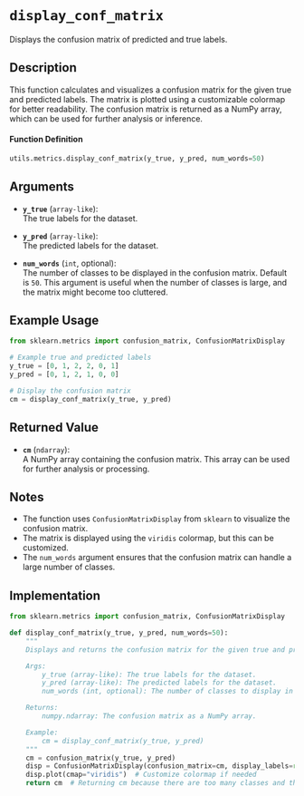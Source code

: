 # `display_conf_matrix`

Displays the confusion matrix of predicted and true labels.

## Description

This function calculates and visualizes a confusion matrix for the given true and predicted labels. The matrix is plotted using a customizable colormap for better readability. The confusion matrix is returned as a NumPy array, which can be used for further analysis or inference.

#### Function Definition
```python
utils.metrics.display_conf_matrix(y_true, y_pred, num_words=50)
```

## Arguments

- **`y_true`** (`array-like`):  
  The true labels for the dataset.

- **`y_pred`** (`array-like`):  
  The predicted labels for the dataset.

- **`num_words`** (`int`, optional):  
  The number of classes to be displayed in the confusion matrix. Default is `50`. This argument is useful when the number of classes is large, and the matrix might become too cluttered.

## Example Usage

```python
from sklearn.metrics import confusion_matrix, ConfusionMatrixDisplay

# Example true and predicted labels
y_true = [0, 1, 2, 2, 0, 1]
y_pred = [0, 1, 2, 1, 0, 0]

# Display the confusion matrix
cm = display_conf_matrix(y_true, y_pred)
```

## Returned Value

- **`cm`** (`ndarray`):  
  A NumPy array containing the confusion matrix. This array can be used for further analysis or processing.

## Notes

- The function uses `ConfusionMatrixDisplay` from `sklearn` to visualize the confusion matrix.
- The matrix is displayed using the `viridis` colormap, but this can be customized.
- The `num_words` argument ensures that the confusion matrix can handle a large number of classes.

## Implementation

```python
from sklearn.metrics import confusion_matrix, ConfusionMatrixDisplay

def display_conf_matrix(y_true, y_pred, num_words=50):
    """
    Displays and returns the confusion matrix for the given true and predicted labels.

    Args:
        y_true (array-like): The true labels for the dataset.
        y_pred (array-like): The predicted labels for the dataset.
        num_words (int, optional): The number of classes to display in the matrix. Default is 50.

    Returns:
        numpy.ndarray: The confusion matrix as a NumPy array.

    Example:
        cm = display_conf_matrix(y_true, y_pred)
    """
    cm = confusion_matrix(y_true, y_pred)
    disp = ConfusionMatrixDisplay(confusion_matrix=cm, display_labels=range(num_words))
    disp.plot(cmap="viridis")  # Customize colormap if needed
    return cm  # Returning cm because there are too many classes and the Confusion Matrix gets messy.
```

